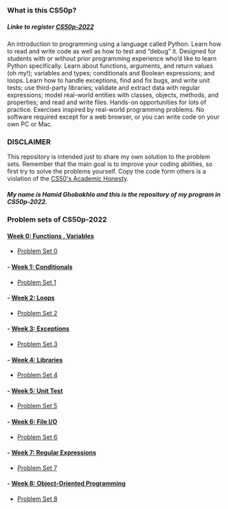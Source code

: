 ### What is this CS50p? 
##### Linke to register [CS50p-2022](https://cs50.harvard.edu/python/2022/)
An introduction to programming using a language called Python. Learn how to read and write code as well as how to test and “debug” it. Designed for students with or without prior programming experience who’d like to learn Python specifically. Learn about functions, arguments, and return values (oh my!); variables and types; conditionals and Boolean expressions; and loops. Learn how to handle exceptions, find and fix bugs, and write unit tests; use third-party libraries; validate and extract data with regular expressions; model real-world entities with classes, objects, methods, and properties; and read and write files. Hands-on opportunities for lots of practice. Exercises inspired by real-world programming problems. No software required except for a web browser, or you can write code on your own PC or Mac.

### DISCLAIMER

This repository is intended just to share my own solution to the problem sets. Remember that the main goal is to improve your coding abilities, so first try to solve the problems yourself. Copy the code form others is a violation of the [CS50's Academic Honesty](https://cs50.harvard.edu/python/2022/honesty/).

##### My name is Hamid Ghobakhlo and this is the repository of my program in CS50p-2022.

### Problem sets of CS50p-2022 
#### [Week 0: Functions , Variables](https://cs50.harvard.edu/python/2022/psets/0/)
* [Problem Set 0](/PSET0)

#### - [Week 1: Conditionals](https://cs50.harvard.edu/python/2022/psets/1/)
* [Problem Set 1](/pset1)

#### - [Week 2: Loops](https://cs50.harvard.edu/python/2022/psets/2/)
* [Problem Set 2](/pset2)

#### - [Week 3: Exceptions](https://cs50.harvard.edu/python/2022/psets/3/)
* [Problem Set 3](/pset3)

#### - [Week 4: Libraries](https://cs50.harvard.edu/python/2022/psets/4/)
* [Problem Set 4](/pset4)

#### - [Week 5: Unit Test](https://cs50.harvard.edu/python/2022/psets/5/)
* [Problem Set 5](/pset5)

#### - [Week 6: File I/O](https://cs50.harvard.edu/python/2022/psets/6/)
* [Problem Set 6](/pset6)

#### - [Week 7: Regular Expressions](https://cs50.harvard.edu/python/2022/psets/7/)
* [Problem Set 7](/pset7)

#### - [Week 8: Object-Oriented Programming](https://cs50.harvard.edu/python/2022/psets/8/)
* [Problem Set 8](/pset8)
